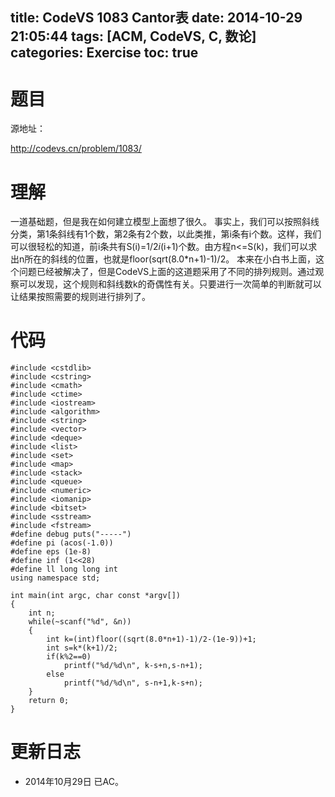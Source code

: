 title: CodeVS 1083 Cantor表
date: 2014-10-29 21:05:44
tags: [ACM, CodeVS, C, 数论]
categories: Exercise
toc: true
---
# 题目	
源地址：

http://codevs.cn/problem/1083/

# 理解
一道基础题，但是我在如何建立模型上面想了很久。
事实上，我们可以按照斜线分类，第1条斜线有1个数，第2条有2个数，以此类推，第i条有i个数。这样，我们可以很轻松的知道，前i条共有S(i)=1/2*i*(i+1)个数。由方程n<=S(k)，我们可以求出n所在的斜线的位置，也就是floor(sqrt(8.0*n+1)-1)/2。
本来在小白书上面，这个问题已经被解决了，但是CodeVS上面的这道题采用了不同的排列规则。通过观察可以发现，这个规则和斜线数k的奇偶性有关。只要进行一次简单的判断就可以让结果按照需要的规则进行排列了。

<!-- more -->

# 代码
```#include <cstdio>
#include <cstdlib>
#include <cstring>
#include <cmath>
#include <ctime>
#include <iostream>
#include <algorithm>
#include <string>
#include <vector>
#include <deque>
#include <list>
#include <set>
#include <map>
#include <stack>
#include <queue>
#include <numeric>
#include <iomanip>
#include <bitset>
#include <sstream>
#include <fstream>
#define debug puts("-----")
#define pi (acos(-1.0))
#define eps (1e-8)
#define inf (1<<28)
#define ll long long int
using namespace std;

int main(int argc, char const *argv[])
{
    int n;
    while(~scanf("%d", &n))
    {
        int k=(int)floor((sqrt(8.0*n+1)-1)/2-(1e-9))+1;
        int s=k*(k+1)/2;
        if(k%2==0)
            printf("%d/%d\n", k-s+n,s-n+1);
        else
            printf("%d/%d\n", s-n+1,k-s+n);
    }
    return 0;
}
```
# 更新日志
- 2014年10月29日 已AC。